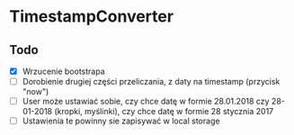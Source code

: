 # TimestampConverter


## Todo
- [x] Wrzucenie bootstrapa
- [ ] Dorobienie drugiej części przeliczania, z daty na timestamp (przycisk "now")
- [ ] User może ustawiać sobie, czy chce datę w formie 28.01.2018 czy 28-01-2018 (kropki, myślinki), czy chce datę w formie 28 stycznia 2017
- [ ] Ustawienia te powinny sie zapisywać w local storage
